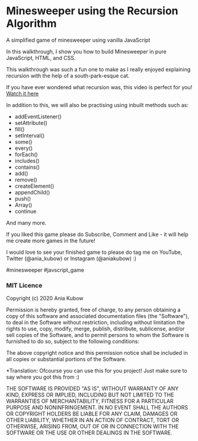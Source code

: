 # Minesweeper using the Recursion Algorithm
A simplified game of minesweeper using vanilla JavaScript


In this walkthrough, I show you how to build Minesweeper in pure JavaScript, HTML, and CSS. 

This walkthrough was such a fun one to make as I really enjoyed explaining recursion with the help of a south-park-esque cat.

If you have ever wondered what recursion was, this video is perfect for you! [Watch it here](https://www.youtube.com/watch?v=rxdGAKRndz8)

In addition to this, we will also be practising using inbuilt methods such as:

- addEventListener()
- setAttribute()
- fill()
- setInterval()
- some()
- every()
- forEach()
- includes()
- contains()
- add()
- remove()
- createElement()
- appendChild()
- push()
- Array()
- continue

And many more.

If you liked this game please do Subscribe, Comment and Like - it will help me create more games in the future!

I would love to see your finished game to please do tag me on YouTube, Twitter (@ania_kubow) or Instagram (@aniakubow) :)


#minesweeper
#javscript_game

### MIT Licence

Copyright (c) 2020 Ania Kubow

Permission is hereby granted, free of charge, to any person obtaining a copy of this software and associated documentation files (the "Software"), to deal in the Software without restriction, including without limitation the rights to use, copy, modify, merge, publish, distribute, sublicense, and/or sell copies of the Software, and to permit persons to whom the Software is furnished to do so, subject to the following conditions:

The above copyright notice and this permission notice shall be included in all copies or substantial portions of the Software.

*Translation: Ofcourse you can use this for you project! Just make sure to say where you got this from :)

THE SOFTWARE IS PROVIDED "AS IS", WITHOUT WARRANTY OF ANY KIND, EXPRESS OR IMPLIED, INCLUDING BUT NOT LIMITED TO THE WARRANTIES OF MERCHANTABILITY, FITNESS FOR A PARTICULAR PURPOSE AND NONINFRINGEMENT. IN NO EVENT SHALL THE AUTHORS OR COPYRIGHT HOLDERS BE LIABLE FOR ANY CLAIM, DAMAGES OR OTHER LIABILITY, WHETHER IN AN ACTION OF CONTRACT, TORT OR OTHERWISE, ARISING FROM, OUT OF OR IN CONNECTION WITH THE SOFTWARE OR THE USE OR OTHER DEALINGS IN THE SOFTWARE.
